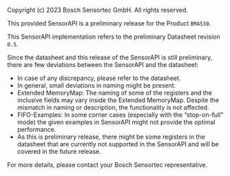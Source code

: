 Copyright (c) 2023 Bosch Sensortec GmbH. All rights reserved.

This provided SensorAPI is a preliminary release for the Product `BMA530`.

This SensorAPI implementation refers to the preliminary Datasheet revision `0.5`.

Since the datasheet and this release of the SensorAPI is still preliminary, there are few deviations between the SensorAPI and the datasheet:
* In case of any discrepancy, please refer to the datasheet.
* In general, small deviations in naming might be present.
* Extended MemoryMap: The naming of some of the registers and the inclusive fields may vary inside the Extended MemoryMap. Despite the mismatch in naming or description, the functionality is not affected. 
* FIFO-Examples: In some corner cases (especially with the “stop-on-full” mode) the given examples in SensorAPI might not provide the optimal performance.
* As this is preliminary release, there might be some registers in the datasheet that are currently not supported in the SensorAPI and will be covered in the future release.

For more details, please contact your Bosch Sensortec representative.
